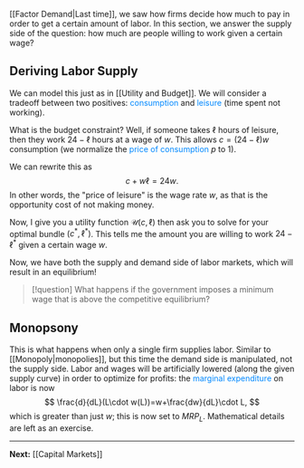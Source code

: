 [[Factor Demand|Last time]], we saw how firms decide how much to pay in order to get a certain amount of labor. In this section, we answer the supply side of the question: how much are people willing to work given a certain wage?

## Deriving Labor Supply

We can model this just as in [[Utility and Budget]]. We will consider a tradeoff between two positives: <span style="color:#0088ff">consumption</span> and <span style="color:#0088ff">leisure</span> (time spent not working).

What is the budget constraint? Well, if someone takes $\ell$ hours of leisure, then they work $24-\ell$ hours at a wage of $w$. This allows $c=(24-\ell)w$ consumption (we normalize the <span style="color:#0088ff">price of consumption</span> $p$ to $1$).

We can rewrite this as
$$
c+w\ell=24w.
$$
In other words, the "price of leisure" is the wage rate $w$, as that is the opportunity cost of not making money.

Now, I give you a utility function $\mathcal{U}(c,\ell)$ then ask you to solve for your optimal bundle $(c^{*},\ell ^{*})$. This tells me the amount you are willing to work $24-\ell ^{*}$ given a certain wage $w$.

Now, we have both the supply and demand side of labor markets, which will result in an equilibrium!

> [!question]
> What happens if the government imposes a minimum wage that is above the competitive equilibrium?

## Monopsony

This is what happens when only a single firm supplies labor. Similar to [[Monopoly|monopolies]], but this time the demand side is manipulated, not the supply side. Labor and wages will be artificially lowered (along the given supply curve) in order to optimize for profits: the <span style="color:#0088ff">marginal expenditure</span> on labor is now 
$$
\frac{d}{dL}(L\cdot w(L))=w+\frac{dw}{dL}\cdot L,
$$
which is greater than just $w$; this is now set to $MRP_{L}$. Mathematical details are left as an exercise.

---

**Next:** [[Capital Markets]]

